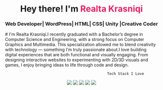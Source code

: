 <h1 align="center">
  Hey there! I'm <span style="color:#e91e63;">Realta Krasniqi</span>
</h1>
<h3 align="center"> Web Developer| WordPress| HTML| CSS| Unity |Creative Coder</h3> 
# I'm Realta Krasniqi.I recently graduated with a Bachelor’s degree in Computer Science and Engineering, with a strong focus on Computer Graphics and Multimedia. This specialization allowed me to blend creativity with technology — something I’m truly passionate about.I love building digital experiences that are both functional and visually engaging. From designing interactive websites to experimenting with 2D/3D visuals and games, I enjoy bringing ideas to life through code and design.

                                                   Tech Stack I Love

<p align="center">
  <img src="https://img.shields.io/badge/HTML-orange?style=for-the-badge&logo=html5&logoColor=white" />
  <img src="https://img.shields.io/badge/CSS-blue?style=for-the-badge&logo=css3&logoColor=white" />
  <img src="https://img.shields.io/badge/WordPress-21759B?style=for-the-badge&logo=wordpress&logoColor=white" />
  <img src="https://img.shields.io/badge/Unity-black?style=for-the-badge&logo=unity&logoColor=white" />
  <img src="https://img.shields.io/badge/Figma-purple?style=for-the-badge&logo=figma&logoColor=white" />
</p>

